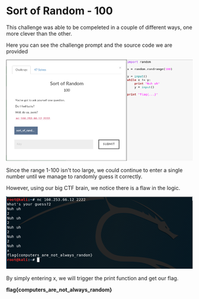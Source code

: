# Sort of Random - 100

This challenge was able to be compeleted in a couple of different ways, one more clever than the other.


Here you can see the challenge prompt and the source code we are provided


![alt text](https://github.com/Jhayes97/MCCC1-Walkthrough/blob/master/src/SoR1.PNG "Sort of Random")



Since the range 1-100 isn't too large, we could continue to enter a single number until we manage to randomly guess it correctly.

However, using our big CTF brain, we notice there is a flaw in the logic.

![alt text](https://github.com/Jhayes97/MCCC1-Walkthrough/blob/master/src/SoR2.PNG "Sort of Random")


By simply entering x, we will trigger the print function and get our flag.


**flag{computers_are_not_always_random}**
